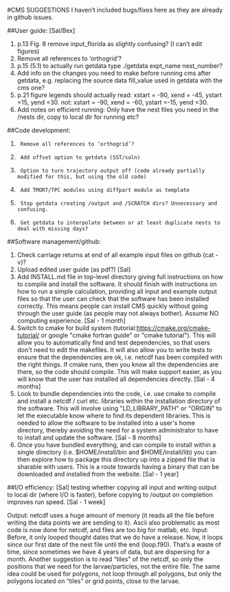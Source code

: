 #CMS SUGGESTIONS
I haven’t included bugs/fixes here as they are already in github issues.
 
##User guide: [Sal/Bex]
1.	p.13 Fig. 8 remove input_florida as slightly confusing? (I can’t edit figures)
2.	Remove all references to ‘orthogrid’?
3.	p.15 (5.1) to actually run getdata type ./getdata expt_name nest_number?
4.	Add info on the changes you need to make before running cms after getdata, e.g. replacing the source data fill_value used in getdata with the cms one?
5.	p.21 figure legends should actually read:
		xstart = -90, xend = -45, ystart =15, yend =30.
not:
xstart = -90, xend = -60, ystart =-15, yend =30.
6.	Add notes on efficient running: Only have the nest files you need in the /nests dir, copy to local dir for running etc?

##Code development:
1.      Remove all references to ‘orthogrid’?
2.      Add offset option to getdata (SST/saln)
3.      Option to turn trajectory output off (code already partially modified for this, but using the old code)
4.      Add TMORT/TPC modules using diffpart module as template
5.      Stop getdata creating /output and /SCRATCH dirs? Unnecessary and confusing.
6.  	Get getdata to interpolate between or at least duplicate nests to deal with missing days? 

 
##Software management/github:
1.	Check carriage returns at end of all example input files on github (cat -v)?
2.	Upload edited user guide (as pdf?) [Sal]
3.	Add INSTALL.md file in top-level directory giving full instructions on how to compile and install the software. It should finish with instructions on how to run a simple calculation, providing all input and example output files so that the user can check that the software has been installed correctly. This means people can install CMS quickly without going through the user guide (as people may not always bother). Assume NO computing experience. [Sal - 1 month]
4.	Switch to cmake for build system (tutorial:https://cmake.org/cmake-tutorial/ or google "cmake fortran guide" or "cmake tutorial"). This will allow you to automatically find and test dependencies, so that users don't need to edit the makefiles. It will also allow you to write tests to ensure that the dependencies are ok, i.e. netcdf has been compiled with the right things. If cmake runs, then you know all the dependencies are there, so the code should compile. This will make support easier, as you will know that the user has installed all dependencies directly. [Sal - 4 months]
5.	Look to bundle dependencies into the code, i.e. use cmake to compile and install a netcdf / curl etc. libraries within the installation directory of the software. This will involve using "LD_LIBRARY_PATH" or "ORIGIN" to let the executable know where to find its dependent libraries. This is needed to allow the software to be installed into a user's home directory, thereby avoiding the need for a system administrator to have to install and update the software. [Sal - 8 months]
6.	Once you have bundled everything, and can compile to install within a single directory (i.e. $HOME/install/bin and $HOME/install/lib) you can then explore how to package this directory up into a zipped file that is sharable with users. This is a route towards having a binary that can be downloaded and installed from the website. [Sal - 1 year]
 
##I/O efficiency:
[Sal] testing whether copying all input and writing output to local dir (where I/O is faster), before copying to /output on completion improves run speed.  [Sal - 1 week]

Output: netcdf uses a huge amount of memory (it reads all the file before writing the data points we are sending to it). Ascii also problematic as most code is now done for netcdf, and files are too big for matlab, etc.
Input: Before, it only looped thought dates that we do have a release. Now, it loops since our first date of the nest file until the end (loop.f90). That’s a waste of time, since sometimes we have 4 years of data, but are dispersing for a month. Another suggestion is to read “tiles” of the netcdf, so only the positions that we need for the larvae/particles, not the entire file. The same idea could be used for polygons, not loop through all polygons, but only the polygons located on “tiles” or grid points, close to the larvae.
